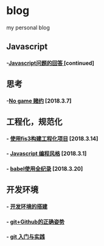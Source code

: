 blog
====

my personal blog

## Javascript
#### -[Javascript问题的回答 ](https://github.com/xiaoyueyue165/blog/issues/15) [continued]

## 思考
#### -[No game 赌约](https://github.com/xiaoyueyue165/blog/issues/13) [2018.3.7]

## 工程化，规范化
#### - [使用fis3构建工程化项目](https://github.com/xiaoyueyue165/blog/issues/14) [2018.3.14]
#### - [Javascript 编程风格](https://github.com/xiaoyueyue165/blog/issues/11) [2018.3.1]
#### - [babel使用全纪录](https://github.com/xiaoyueyue165/blog/issues/16) [2018.3.20]

## 开发环境
#### - [开发环境的搭建](https://github.com/xiaoyueyue165/blog/issues/3)
#### - [git+Github的正确姿势 ](https://github.com/xiaoyueyue165/blog/issues/2)
#### - [git 入门与实践 ](https://github.com/xiaoyueyue165/blog/issues/1)





